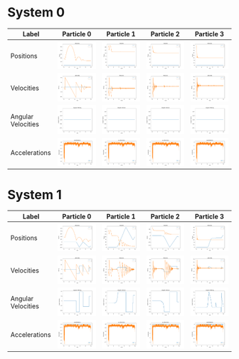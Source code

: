# System 0
| Label | Particle 0 | Particle 1 | Particle 2 | Particle 3 |
| -- | :--: | :--: | :--: | :--: |
| Positions| ![img](./Outputs/Position_0_0.png) | ![img](./Outputs/Position_0_1.png) | ![img](./Outputs/Position_0_2.png) | ![img](./Outputs/Position_0_3.png) |
| Velocities | ![img](./Outputs/Velocity_0_0.png) | ![img](./Outputs/Velocity_0_1.png) | ![img](./Outputs/Velocity_0_2.png) | ![img](./Outputs/Velocity_0_3.png) |
| Angular Velocities | ![img](./Outputs/Angular_Velocity_0_0.png) | ![img](./Outputs/Angular_Velocity_0_1.png) | ![img](./Outputs/Angular_Velocity_0_2.png) | ![img](./Outputs/Angular_Velocity_0_3.png) |
| Accelerations | ![img](./Outputs/Acceleration_0_0.png) | ![img](./Outputs/Acceleration_0_1.png) | ![img](./Outputs/Acceleration_0_2.png) | ![img](./Outputs/Acceleration_0_3.png) |

# System 1
| Label | Particle 0 | Particle 1 | Particle 2 | Particle 3 |
| -- | :--: | :--: | :--: | :--: |
| Positions| ![img](./Outputs/Position_1_0.png) | ![img](./Outputs/Position_1_1.png) | ![img](./Outputs/Position_1_2.png) | ![img](./Outputs/Position_1_3.png) |
| Velocities | ![img](./Outputs/Velocity_1_0.png) | ![img](./Outputs/Velocity_1_1.png) | ![img](./Outputs/Velocity_1_2.png) | ![img](./Outputs/Velocity_1_3.png) |
| Angular Velocities | ![img](./Outputs/Angular_Velocity_1_0.png) | ![img](./Outputs/Angular_Velocity_1_1.png) | ![img](./Outputs/Angular_Velocity_1_2.png) | ![img](./Outputs/Angular_Velocity_1_3.png) |
| Accelerations | ![img](./Outputs/Acceleration_1_0.png) | ![img](./Outputs/Acceleration_1_1.png) | ![img](./Outputs/Acceleration_1_2.png) | ![img](./Outputs/Acceleration_1_3.png) |

